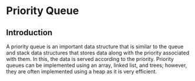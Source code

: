# Priority Queue

## Introduction

A priority queue is an important data structure that is similar to the queue and stack data structures
that stores data along with the priority associated with them. In this, the data is served according
to the priority. Priority queues can be implemented using an array, linked list, and trees; however,
they are often implemented using a heap as it is very efficient.
